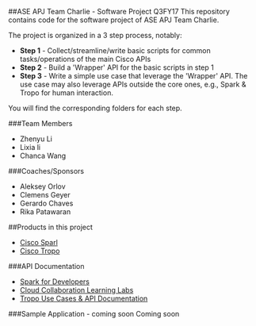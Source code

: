 ##ASE APJ Team Charlie - Software Project Q3FY17
This repository contains code for the software project of ASE APJ Team Charlie.

The project is organized in a 3 step process, notably:
* **Step 1** - Collect/streamline/write basic scripts for common tasks/operations of the main Cisco APIs
* **Step 2** - Build a 'Wrapper' API for the basic scripts in step 1
* **Step 3** - Write a simple use case that leverage the 'Wrapper' API. The use case may also leverage APIs outside the core ones, e.g., Spark & Tropo for human interaction.

You will find the corresponding folders for each step.



###Team Members
* Zhenyu Li
* Lixia li
* Chanca Wang



###Coaches/Sponsors
* Aleksey Orlov
* Clemens Geyer
* Gerardo Chaves
* Rika Patawaran



##Products in this project
* [Cisco Sparl](https://www.ciscospark.com/)
* [Cisco Tropo](https://www.tropo.com/)



###API Documentation
* [Spark for Developers](https://developer.ciscospark.com/getting-started.html)
* [Cloud Collaboration Learning Labs](https://learninglabs.cisco.com/tracks/collab-cloud)
* [Tropo Use Cases & API Documentation](https://usecases.tropo.com/)



###Sample Application - coming soon
Coming soon
